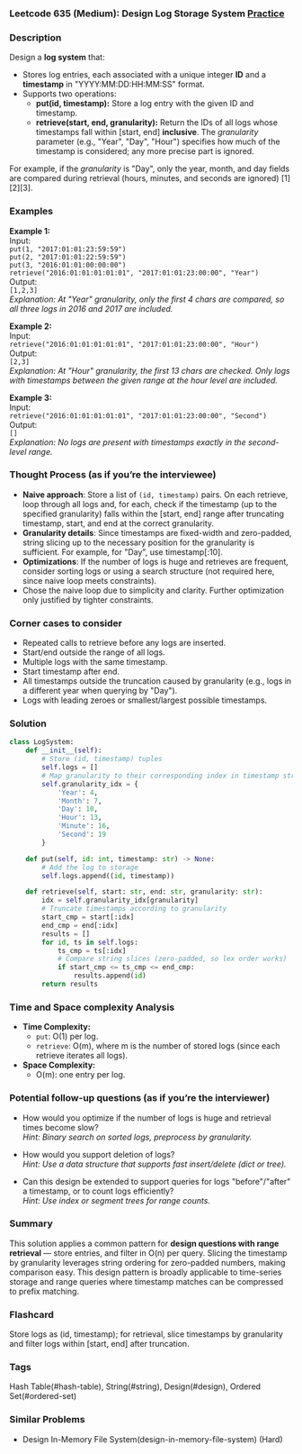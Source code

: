 ### Leetcode 635 (Medium): Design Log Storage System [Practice](https://leetcode.com/problems/design-log-storage-system)

### Description  
Design a **log system** that:
- Stores log entries, each associated with a unique integer **ID** and a **timestamp** in "YYYY:MM:DD:HH:MM:SS" format.
- Supports two operations:
  - **put(id, timestamp):** Store a log entry with the given ID and timestamp.
  - **retrieve(start, end, granularity):** Return the IDs of all logs whose timestamps fall within [start, end] **inclusive**. The *granularity* parameter (e.g., "Year", "Day", "Hour") specifies how much of the timestamp is considered; any more precise part is ignored.
  
For example, if the *granularity* is "Day", only the year, month, and day fields are compared during retrieval (hours, minutes, and seconds are ignored) [1][2][3].

### Examples  

**Example 1:**  
Input:  
`put(1, "2017:01:01:23:59:59")`  
`put(2, "2017:01:01:22:59:59")`  
`put(3, "2016:01:01:00:00:00")`  
`retrieve("2016:01:01:01:01:01", "2017:01:01:23:00:00", "Year")`  
Output:  
`[1,2,3]`  
*Explanation: At "Year" granularity, only the first 4 chars are compared, so all three logs in 2016 and 2017 are included.*

**Example 2:**  
Input:  
`retrieve("2016:01:01:01:01:01", "2017:01:01:23:00:00", "Hour")`  
Output:  
`[2,3]`  
*Explanation: At "Hour" granularity, the first 13 chars are checked. Only logs with timestamps between the given range at the hour level are included.*

**Example 3:**  
Input:  
`retrieve("2016:01:01:01:01:01", "2017:01:01:23:00:00", "Second")`  
Output:  
`[]`  
*Explanation: No logs are present with timestamps exactly in the second-level range.*

### Thought Process (as if you’re the interviewee)  
- **Naive approach**: Store a list of `(id, timestamp)` pairs. On each retrieve, loop through all logs and, for each, check if the timestamp (up to the specified granularity) falls within the [start, end] range after truncating timestamp, start, and end at the correct granularity.
- **Granularity details**: Since timestamps are fixed-width and zero-padded, string slicing up to the necessary position for the granularity is sufficient. For example, for "Day", use timestamp[:10].
- **Optimizations**: If the number of logs is huge and retrieves are frequent, consider sorting logs or using a search structure (not required here, since naive loop meets constraints).
- Chose the naive loop due to simplicity and clarity. Further optimization only justified by tighter constraints.

### Corner cases to consider  
- Repeated calls to retrieve before any logs are inserted.
- Start/end outside the range of all logs.
- Multiple logs with the same timestamp.
- Start timestamp after end.
- All timestamps outside the truncation caused by granularity (e.g., logs in a different year when querying by "Day").
- Logs with leading zeroes or smallest/largest possible timestamps.

### Solution

```python
class LogSystem:
    def __init__(self):
        # Store (id, timestamp) tuples
        self.logs = []
        # Map granularity to their corresponding index in timestamp string
        self.granularity_idx = {
            'Year': 4,
            'Month': 7,
            'Day': 10,
            'Hour': 13,
            'Minute': 16,
            'Second': 19
        }

    def put(self, id: int, timestamp: str) -> None:
        # Add the log to storage
        self.logs.append((id, timestamp))

    def retrieve(self, start: str, end: str, granularity: str):
        idx = self.granularity_idx[granularity]
        # Truncate timestamps according to granularity
        start_cmp = start[:idx]
        end_cmp = end[:idx]
        results = []
        for id, ts in self.logs:
            ts_cmp = ts[:idx]
            # Compare string slices (zero-padded, so lex order works)
            if start_cmp <= ts_cmp <= end_cmp:
                results.append(id)
        return results
```

### Time and Space complexity Analysis  

- **Time Complexity:**  
  - `put`: O(1) per log.
  - `retrieve`: O(m), where m is the number of stored logs (since each retrieve iterates all logs).
- **Space Complexity:**  
  - O(m): one entry per log.

### Potential follow-up questions (as if you’re the interviewer)  

- How would you optimize if the number of logs is huge and retrieval times become slow?  
  *Hint: Binary search on sorted logs, preprocess by granularity.*

- How would you support deletion of logs?  
  *Hint: Use a data structure that supports fast insert/delete (dict or tree).*

- Can this design be extended to support queries for logs "before"/"after" a timestamp, or to count logs efficiently?  
  *Hint: Use index or segment trees for range counts.*

### Summary
This solution applies a common pattern for **design questions with range retrieval** — store entries, and filter in O(n) per query. Slicing the timestamp by granularity leverages string ordering for zero-padded numbers, making comparison easy. This design pattern is broadly applicable to time-series storage and range queries where timestamp matches can be compressed to prefix matching.


### Flashcard
Store logs as (id, timestamp); for retrieval, slice timestamps by granularity and filter logs within [start, end] after truncation.

### Tags
Hash Table(#hash-table), String(#string), Design(#design), Ordered Set(#ordered-set)

### Similar Problems
- Design In-Memory File System(design-in-memory-file-system) (Hard)